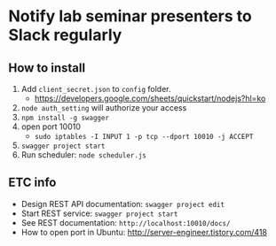 # Notify lab seminar presenters to Slack regularly

## How to install

1.  Add `client_secret.json` to `config` folder.
    * https://developers.google.com/sheets/quickstart/nodejs?hl=ko
1.  `node auth_setting` will authorize your access
1.  `npm install -g swagger`
1.  open port 10010
    * `sudo iptables -I INPUT 1 -p tcp --dport 10010 -j ACCEPT`
1.  `swagger project start`
1.  Run scheduler: `node scheduler.js`

## ETC info

* Design REST API documentation: `swagger project edit`
* Start REST service: `swagger project start`
* See REST documentation: `http://localhost:10010/docs/`
* How to open port in Ubuntu: http://server-engineer.tistory.com/418
